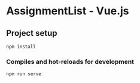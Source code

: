 # AssignmentList - Vue.js

## Project setup
```
npm install
```

### Compiles and hot-reloads for development
```
npm run serve
```


